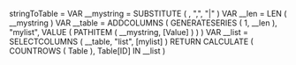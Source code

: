 stringToTable =
VAR __mystring =
    SUBSTITUTE ( <mystring>, ",", "|" )
VAR __len =
    LEN ( __mystring )
VAR __table =
    ADDCOLUMNS (
        GENERATESERIES ( 1, __len ),
        "mylist", VALUE ( PATHITEM ( __mystring, [Value] ) )
    )
VAR __list =
    SELECTCOLUMNS ( __table, "list", [mylist] )
RETURN
    CALCULATE ( COUNTROWS ( Table ), Table[ID] IN __list )